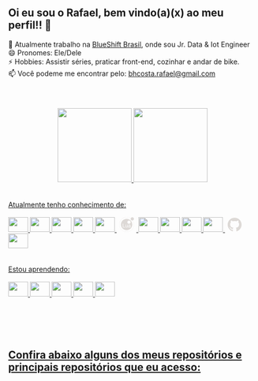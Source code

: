 ## Oi eu sou o Rafael, bem vindo(a)(x) ao meu perfil!! 🖖
💼 Atualmente trabalho na [BlueShift Brasil](https://blueshift.com.br/), onde sou Jr. Data & Iot Engineer <br>
😄 Pronomes: Ele/Dele <br>
⚡ Hobbies: Assistir séries, praticar front-end, cozinhar e andar de bike. <br>
📫 Você podeme me encontrar pelo: bhcosta.rafael@gmail.com
<br>

#

<div align="center">
<br>
  <a href="https://github.com/rafaelbhcosta">
  <img height="150em" src="https://github-readme-stats.vercel.app/api?username=rafaelbhcosta&show_icons=true&theme=dark&include_all_commits=true&count_private=true"/>
  <img height="150em" src="https://github-readme-stats.vercel.app/api/top-langs/?username=rafaelbhcosta&layout=compact&langs_count=7&theme=dark"/>
</div>
<br>
<br>
Atualmente tenho conhecimento de:
<div style="display: inline_block"><br>
    <img height="30" width="40" src="https://cdn.jsdelivr.net/gh/devicons/devicon/icons/azure/azure-original.svg" />
    <img height="30" width="40" src="https://cdn.jsdelivr.net/gh/devicons/devicon/icons/html5/html5-original.svg" />
    <img height="30" width="40" src="https://cdn.jsdelivr.net/gh/devicons/devicon/icons/css3/css3-original.svg" />
    <img height="30" width="40" src="https://cdn.jsdelivr.net/gh/devicons/devicon/icons/javascript/javascript-original.svg" />
    <img height="30" width="40" src="https://cdn.jsdelivr.net/gh/devicons/devicon/icons/python/python-original.svg" />
<svg height="30" width="40" viewBox="0 0 128 128">
<path fill="#DDD9D6" d="M127.3 15.1c0-7.9-6.4-14.3-14.3-14.3S98.6 7.1 98.6 15.1 105 29.4 113 29.4s14.3-6.4 14.3-14.3"></path><g fill="#DDD9D6"><path d="M64 15.1c-27 0-49 21.9-49 49s21.9 49 49 49 49-21.9 49-49-22-49-49-49zM50.7 88.5h-20V56.4h4.1v28.5h15.9v3.6zm22.3 0h-3.3v-3.2c-2.2 3-4.3 4.2-7.7 4.2-4.5 0-7.4-2.5-7.4-6.3V65.4h3.7v16.3c0 2.8 1.9 4.5 4.8 4.5 3.8 0 6.3-3.1 6.3-7.8v-13H73v23.1zm-3-44.8c0-7.9 6.4-14.3 14.3-14.3s14.3 6.4 14.3 14.3S92.2 58 84.3 58 70 51.6 70 43.7zm29.8 45.4c-1.2.3-1.8.4-2.5.4-2.4 0-3.5-1.1-3.8-3.4-2.6 2.4-4.9 3.4-7.8 3.4-4.7 0-7.6-2.6-7.6-6.8 0-3 1.4-5.1 4.1-6.2 1.4-.6 2.2-.7 7.4-1.4 2.9-.4 3.8-1 3.8-2.6v-1c0-2.2-1.9-3.4-5.2-3.4-3.4 0-5.1 1.3-5.4 4.1h-3.7c.1-2.3.5-3.6 1.6-4.8 1.5-1.7 4.3-2.7 7.7-2.7 5.7 0 8.7 2.2 8.7 6.3v13.6c0 1.1.7 1.8 2 1.8.2 0 .4 0 .8-.1l-.1 2.8z"></path><path d="M81.9 82.6c0 2.3 1.7 3.7 4.5 3.7 2.2 0 4-.7 5.5-2.1 1.1-1 1.5-1.8 1.5-3v-4.1c-1.2.6-2 .7-5.9 1.3-3.9.5-5.6 1.8-5.6 4.2z"></path></g><path fill="#DDD9D6" d="M66.3 128l-.1-1.5c1.8-.1 3.6-.2 5.4-.4l.2 1.5c-1.8.2-3.7.3-5.5.4zm-5.6 0c-1.9-.1-3.7-.3-5.6-.5l.2-1.5c1.8.2 3.6.4 5.4.5v1.5zm16.6-1.4l-.3-1.4c1.8-.4 3.5-.8 5.3-1.4l.4 1.4c-1.7.6-3.5 1.1-5.4 1.4zm-27.7-.2c-1.8-.4-3.6-.9-5.4-1.5l.5-1.4c1.7.6 3.5 1 5.3 1.5l-.4 1.4zm38.4-3l-.6-1.4c1.7-.7 3.3-1.4 5-2.3l.7 1.3c-1.7.9-3.4 1.7-5.1 2.4zm-49-.4c-1.7-.7-3.4-1.5-5-2.4l.7-1.3c1.6.9 3.3 1.6 4.9 2.4L39 123zm59-4.7l-.8-1.2c1.5-1 3-2 4.5-3.1l.9 1.2c-1.5 1.1-3.1 2.1-4.6 3.1zm-68.8-.6c-1.6-1-3.1-2.1-4.5-3.2l.9-1.2c1.4 1.1 2.9 2.2 4.4 3.2l-.8 1.2zm77.7-6.1l-1-1.1c1.3-1.2 2.7-2.5 3.9-3.8l1.1 1c-1.3 1.3-2.7 2.6-4 3.9zm-86.5-.7c-1.4-1.3-2.7-2.6-3.9-4l1.1-1c1.2 1.3 2.5 2.7 3.8 3.9l-1 1.1zm94.1-7.5l-1.2-.9c1.1-1.4 2.2-2.9 3.2-4.4l1.2.8c-1 1.5-2.1 3.1-3.2 4.5zm-101.6-.8c-1.1-1.5-2.2-3-3.2-4.6l1.2-.8c1 1.5 2 3 3.1 4.5l-1.1.9zm107.7-8.5l-1.3-.7c.9-1.6 1.6-3.3 2.4-4.9l1.3.5-2.4 5.1zM7 93.1c-.8-1.7-1.6-3.4-2.3-5.1l1.3-.5c.7 1.7 1.4 3.3 2.3 5l-1.3.6zm117.9-9.3l-1.4-.5c.6-1.7 1-3.5 1.5-5.3l1.4.3c-.4 1.9-.9 3.7-1.5 5.5zm-122.1-1c-.5-1.8-1-3.6-1.4-5.4l1.4-.3c.4 1.8.8 3.5 1.4 5.3l-1.4.4zm124.6-9.9l-1.5-.2c.2-1.8.4-3.6.5-5.4l1.5.1c0 1.8-.2 3.7-.5 5.5zM.5 71.9C.2 70 .1 68.2 0 66.3l1.5-.1c.1 1.8.2 3.6.4 5.4l-1.4.3zm126-10.1c-.1-1.8-.2-3.6-.4-5.4l1.5-.2c.2 1.8.4 3.7.4 5.6h-1.5zm-125-1L0 60.7c.1-1.9.3-3.7.5-5.6l1.5.3c-.2 1.8-.4 3.6-.5 5.4zM125.2 51c-.4-1.8-.8-3.6-1.4-5.3l1.4-.4c.5 1.8 1 3.6 1.4 5.4l-1.4.3zM3 50l-1.4-.3c.4-1.8.9-3.6 1.5-5.4l1.4.5C3.9 46.5 3.4 48.2 3 50zm119-9.4c-.7-1.7-1.4-3.4-2.3-5l1.3-.7c.8 1.7 1.6 3.4 2.3 5.1l-1.3.6zm-115.6-1L5 39.1c.7-1.7 1.5-3.4 2.4-5l1.3.7c-.8 1.5-1.6 3.2-2.3 4.8zm5.1-9.6l-1.2-.8c1-1.6 2.1-3.1 3.2-4.5l1.2.9c-1.2 1.4-2.2 2.9-3.2 4.4zm6.7-8.6l-1.1-1c1.3-1.4 2.6-2.7 4-3.9l1 1.1c-1.4 1.2-2.7 2.5-3.9 3.8zm8.1-7.3l-.9-1.2c1.5-1.1 3-2.2 4.6-3.2l.8 1.2c-1.6 1.1-3.1 2.1-4.5 3.2zm67-5.4c-1.6-.8-3.3-1.6-4.9-2.3l.5-1.4c1.7.7 3.4 1.5 5 2.4l-.6 1.3zm-57.8-.4L34.8 7c1.7-.8 3.4-1.6 5.1-2.3l.6 1.3c-1.7.7-3.4 1.5-5 2.3zm47.7-3.8c-1.7-.6-3.5-1-5.3-1.4l.3-1.4c1.8.4 3.6.9 5.4 1.5l-.4 1.3zm-37.6-.3l-.4-1.4c1.8-.5 3.6-1 5.4-1.4l.3 1.4c-1.8.4-3.6.9-5.3 1.4zm27-2.2c-1.8-.2-3.6-.4-5.4-.5l.1-1.5c1.9.1 3.7.3 5.6.5L72.6 2zm-16.3-.1L56.1.4c1.8-.2 3.7-.4 5.6-.4l.1 1.5c-1.9 0-3.7.2-5.5.4z"></path>
</svg>
    <img height="30" width="40" src="https://cdn.jsdelivr.net/gh/devicons/devicon/icons/mysql/mysql-original.svg" />
    <img height="30" width="40" src="https://cdn.jsdelivr.net/gh/devicons/devicon/icons/docker/docker-plain.svg" />
    <img height="30" width="40" src="https://cdn.jsdelivr.net/gh/devicons/devicon/icons/figma/figma-original.svg" />
    <img height="30" width="40" src="https://cdn.jsdelivr.net/gh/devicons/devicon/icons/git/git-original.svg" />
<svg height="30" width="40" viewBox="0 0 128 128"> <g fill="#DDD9D6"><path fill-rule="evenodd" clip-rule="evenodd" d="M64 5.103c-33.347 0-60.388 27.035-60.388 60.388 0 26.682 17.303 49.317 41.297 57.303 3.017.56 4.125-1.31 4.125-2.905 0-1.44-.056-6.197-.082-11.243-16.8 3.653-20.345-7.125-20.345-7.125-2.747-6.98-6.705-8.836-6.705-8.836-5.48-3.748.413-3.67.413-3.67 6.063.425 9.257 6.223 9.257 6.223 5.386 9.23 14.127 6.562 17.573 5.02.542-3.903 2.107-6.568 3.834-8.076-13.413-1.525-27.514-6.704-27.514-29.843 0-6.593 2.36-11.98 6.223-16.21-.628-1.52-2.695-7.662.584-15.98 0 0 5.07-1.623 16.61 6.19C53.7 35 58.867 34.327 64 34.304c5.13.023 10.3.694 15.127 2.033 11.526-7.813 16.59-6.19 16.59-6.19 3.287 8.317 1.22 14.46.593 15.98 3.872 4.23 6.215 9.617 6.215 16.21 0 23.194-14.127 28.3-27.574 29.796 2.167 1.874 4.097 5.55 4.097 11.183 0 8.08-.07 14.583-.07 16.572 0 1.607 1.088 3.49 4.148 2.897 23.98-7.994 41.263-30.622 41.263-57.294C124.388 32.14 97.35 5.104 64 5.104z"></path><path d="M26.484 91.806c-.133.3-.605.39-1.035.185-.44-.196-.685-.605-.543-.906.13-.31.603-.395 1.04-.188.44.197.69.61.537.91zm2.446 2.729c-.287.267-.85.143-1.232-.28-.396-.42-.47-.983-.177-1.254.298-.266.844-.14 1.24.28.394.426.472.984.17 1.255zM31.312 98.012c-.37.258-.976.017-1.35-.52-.37-.538-.37-1.183.01-1.44.373-.258.97-.025 1.35.507.368.545.368 1.19-.01 1.452zm3.261 3.361c-.33.365-1.036.267-1.552-.23-.527-.487-.674-1.18-.343-1.544.336-.366 1.045-.264 1.564.23.527.486.686 1.18.333 1.543zm4.5 1.951c-.147.473-.825.688-1.51.486-.683-.207-1.13-.76-.99-1.238.14-.477.823-.7 1.512-.485.683.206 1.13.756.988 1.237zm4.943.361c.017.498-.563.91-1.28.92-.723.017-1.308-.387-1.315-.877 0-.503.568-.91 1.29-.924.717-.013 1.306.387 1.306.88zm4.598-.782c.086.485-.413.984-1.126 1.117-.7.13-1.35-.172-1.44-.653-.086-.498.422-.997 1.122-1.126.714-.123 1.354.17 1.444.663zm0 0"></path></g>
</svg>
    <img height="30" width="40" src="https://cdn.jsdelivr.net/gh/devicons/devicon/icons/gimp/gimp-original.svg" />

</div>
<br>
<br>
Estou aprendendo:
<div style="display: inline_block"><br>
    <img height="30" width="40" src="https://cdn.jsdelivr.net/gh/devicons/devicon/icons/nodejs/nodejs-original.svg" />
    <img height="30" width="40" src="https://cdn.jsdelivr.net/gh/devicons/devicon/icons/sass/sass-original.svg" />
    <img height="30" width="40" src="https://cdn.jsdelivr.net/gh/devicons/devicon/icons/bootstrap/bootstrap-plain.svg" />
    <img height="30" width="40" src="https://cdn.jsdelivr.net/gh/devicons/devicon/icons/react/react-original.svg" />
    <img height="30" width="40" src="https://cdn.jsdelivr.net/gh/devicons/devicon/icons/jupyter/jupyter-original-wordmark.svg" />

</div>

#

<br>
<br>
<div>
    
## Confira abaixo alguns dos meus repositórios e principais repositórios que eu acesso:
<br>
</div>


<!-- <div>
Projeto futuro

![Snake animation](https://github.com/rafaelbhcosta/rafabhcosta/blob/output/github-contribution-grid-snake.svg)

</div> -->



